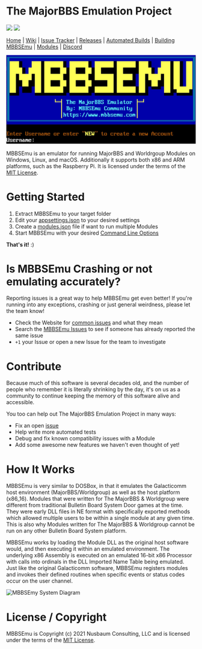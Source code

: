 # The MajorBBS Emulation Project
![](http://forthebadge.com/images/badges/made-with-c-sharp.svg)
![](http://forthebadge.com/images/badges/60-percent-of-the-time-works-every-time.svg)

[Home](https://www.mbbsemu.com) | [Wiki](https://wiki.mbbsemu.com) | [Issue Tracker](https://github.com/enusbaum/MBBSEmu/issues) | [Releases](https://github.com/enusbaum/MBBSEmu/releases) | [Automated Builds](https://www.mbbsemu.com/Downloads) | [Building MBBSEmu](./documents/development-tips.md) | [Modules](https://www.mbbsemu.com/Modules) | [Discord](https://discord.gg/BgjxMD5)

![The MajorBBS Emulation Project Screenshot](./images/mbbsemu.png)

MBBSEmu is an emulator for running MajorBBS and Worldrgoup Modules on Windows, Linux, and macOS. Additionally it supports both x86 and ARM platforms, such as the Raspberry Pi. It is licensed under the terms of the [MIT License](https://github.com/enusbaum/MBBSEmu/blob/master/LICENSE). 

# Getting Started

1. Extract MBBSEmu to your target folder
2. Edit your [appsettings.json](https://github.com/enusbaum/MBBSEmu/wiki/appsettings.json-Configuration-File) to your desired settings
3. Create a [modules.json](https://github.com/enusbaum/MBBSEmu/wiki/modules.json-Configuration-File) file if want to run multiple Modules
4. Start MBBSEmu with your desired [Command Line Options](https://github.com/enusbaum/MBBSEmu/wiki/Command-Line-Options)

**That's it!** :)

# Is MBBSEmu Crashing or not emulating accurately?

Reporting issues is a great way to help MBBSEmu get even better! If you're running into any exceptions, crashing or just general weirdness, please let the team know!

* Check the Website for [common issues](https://www.mbbsemu.com/FAQ_MBBSEmu) and what they mean
* Search the [MBBSEmu Issues](https://github.com/enusbaum/MBBSEmu/issues) to see if someone has already reported the same issue
* `+1` your Issue or open a new Issue for the team to investigate

# Contribute

Because much of this software is several decades old, and the number of people who remember it is literally shrinking by the day, it's on us as a community to continue keeping the memory of this software alive and accessible.

You too can help out The MajorBBS Emulation Project in many ways:
* Fix an open [issue](https://github.com/enusbaum/MBBSEmu/issues)
* Help write more automated tests
* Debug and fix known compatibility issues with a Module
* Add some awesome new features we haven't even thought of yet!

# How It Works

MBBSEmu is very similar to DOSBox, in that it emulates the Galacticomm host environment (MajorBBS/Worldgroup) as well as the host platform (x86_16).
Modules that were written for The MajorBBS & Worldgroup were different from traditional Bulletin Board System Door games at the time. They were early DLL files in NE format with specifically exported methods which allowed multiple users to be within a single module at any given time. This is also why Modules written for The MajorBBS & Worldgroup cannot be run on any other Bulletin Board System platform.

MBBSEmu works by loading the Module DLL as the original host software would, and then executing it within an emulated environment. The underlying x86 Assembly is executed on an emulated 16-bit x86 Processor with calls into ordinals in the DLL Imported Name Table being emulated. Just like the original Galacticomm software, MBBSEmu registers modules and invokes their defined routines when specific events or status codes occur on the user channel.

![MBBSEmy System Diagram](./images/mbbsemuDiagram.png)



# License / Copyright

MBBSEmu is Copyright (c) 2021 Nusbaum Consulting, LLC and is licensed under the terms of the [MIT License](https://github.com/enusbaum/MBBSEmu/blob/master/LICENSE). 
